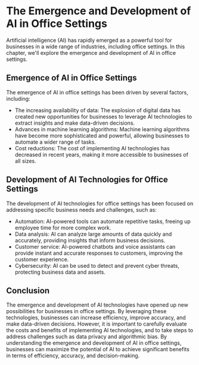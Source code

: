 The Emergence and Development of AI in Office Settings
===============================================================================

Artificial intelligence (AI) has rapidly emerged as a powerful tool for businesses in a wide range of industries, including office settings. In this chapter, we'll explore the emergence and development of AI in office settings.

Emergence of AI in Office Settings
----------------------------------

The emergence of AI in office settings has been driven by several factors, including:

* The increasing availability of data: The explosion of digital data has created new opportunities for businesses to leverage AI technologies to extract insights and make data-driven decisions.
* Advances in machine learning algorithms: Machine learning algorithms have become more sophisticated and powerful, allowing businesses to automate a wider range of tasks.
* Cost reductions: The cost of implementing AI technologies has decreased in recent years, making it more accessible to businesses of all sizes.

Development of AI Technologies for Office Settings
--------------------------------------------------

The development of AI technologies for office settings has been focused on addressing specific business needs and challenges, such as:

* Automation: AI-powered tools can automate repetitive tasks, freeing up employee time for more complex work.
* Data analysis: AI can analyze large amounts of data quickly and accurately, providing insights that inform business decisions.
* Customer service: AI-powered chatbots and voice assistants can provide instant and accurate responses to customers, improving the customer experience.
* Cybersecurity: AI can be used to detect and prevent cyber threats, protecting business data and assets.

Conclusion
----------

The emergence and development of AI technologies have opened up new possibilities for businesses in office settings. By leveraging these technologies, businesses can increase efficiency, improve accuracy, and make data-driven decisions. However, it is important to carefully evaluate the costs and benefits of implementing AI technologies, and to take steps to address challenges such as data privacy and algorithmic bias. By understanding the emergence and development of AI in office settings, businesses can maximize the potential of AI to achieve significant benefits in terms of efficiency, accuracy, and decision-making.
